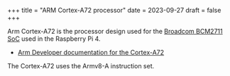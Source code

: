+++
title = "ARM Cortex-A72 processor"
date = 2023-09-27
draft = false
+++

Arm Cortex-A72 is the processor design used for the
[Broadcom BCM2711 SoC](/glossary/broadcom-BCM2711/) used in the Raspberry Pi 4.

- [Arm Developer documentation for the Cortex-A72](https://developer.arm.com/Processors/Cortex-A72)

The Cortex-A72 uses the Armv8-A instruction set.
